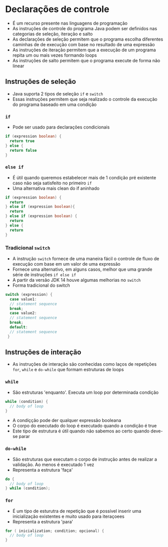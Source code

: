 # Declarações de controle

- É um recurso presente nas linguagens de programação
- As instruções de controle do programa Java podem ser definidos nas categorias de seleção, iteração e salto
- As declarações de seleção permitem que o programa escolha diferentes caminhas de de execução com base no resultado de uma expressão
- As instruções de iteração permitem que a execução de um programa repita um ou mais vezes formando loops
- As instruções de salto permitem que o programa execute de forma não linear

## Instruções de seleção

- Java suporta 2 tipos de seleção `if` e `switch`
- Essas instruções permitem que seja realizado o controle da execução do programa baseado em uma condição

### `if`

- Pode ser usado para declarações condicionais

```java
if (expression boolean) {
  return true
} else { 
  return false
}
```

### `else if `

- É útil quando queremos estabelecer mais de 1 condição pré existente caso não seja satisfeito no primeiro `if`
- Uma alternativa mais clean do if aninhado

```java
if (expression boolean) {
  return 
} else if (expression boolean){ 
  return 
} else if (expression boolean) {
  return
} else {
  return
}
```

### Tradicional `switch`

- A instrução `switch` fornece de uma maneira fácil o controle de fluxo de execução com base em um valor de uma expressão
- Fornece uma alternativo, em alguns casos, melhor que uma grande série de instruções `if else if`
- A partir da versão JDK 14 houve algumas melhorias no `switch`
- Forma tradicional do switch

```java
switch (expression) {
  case value1:
  // statement sequence
  break;
  case value2:
  // statement sequence
  break;
  default:
  // statement sequence
 }
```

## Instruções de interação

- As instruções de interação são conhecidas como laços de repetições `for`, `while` e `do-while` que formam estruturas de loops

### `while` 

- São estruturas 'enquanto'. Executa um loop por determinada condição

```java
while (condition) {
  // body of loop
}
```
- A condiçção pode der qualquer expressão booleana
- O corpo do executado do loop é executado quando a condição é true
- Este tipo de estrutura é útil quando não sabemos ao certo quando deve-se parar

### `do-while`

- São estruturas que executam o corpo de instrução antes de realizar a validação. Ao menos é executado 1 vez
- Representa a estrutura 'faça'

```java
do {
  // body of loop
} while (condition);
```

### `for` 

- É um tipo de esturutra de repetição que é possível inserir uma inicialização existentes e muito usado para iteraçoees
- Representa a estrutura 'para'


```java
for ( inicialization; condition; opcional) {
  // body of loop
}
```
